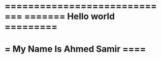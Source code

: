 =============================
======= Hello world =========
=============================
= My Name Is Ahmed Samir ====
=============================
